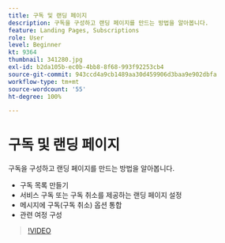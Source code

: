 ```yaml
---
title: 구독 및 랜딩 페이지
description: 구독을 구성하고 랜딩 페이지를 만드는 방법을 알아봅니다.
feature: Landing Pages, Subscriptions
role: User
level: Beginner
kt: 9364
thumbnail: 341280.jpg
exl-id: b2da105b-ec0b-4bb8-8f68-993f92253cb4
source-git-commit: 943ccd4a9cb1489aa30d459906d3baa9e902dbfa
workflow-type: tm+mt
source-wordcount: '55'
ht-degree: 100%

---
```


# 구독 및 랜딩 페이지

구독을 구성하고 랜딩 페이지를 만드는 방법을 알아봅니다.

* 구독 목록 만들기
* 서비스 구독 또는 구독 취소를 제공하는 랜딩 페이지 설정
* 메시지에 구독(구독 취소) 옵션 통합
* 관련 여정 구성

>[!VIDEO](https://video.tv.adobe.com/v/341280?quality=12&learn=on)
